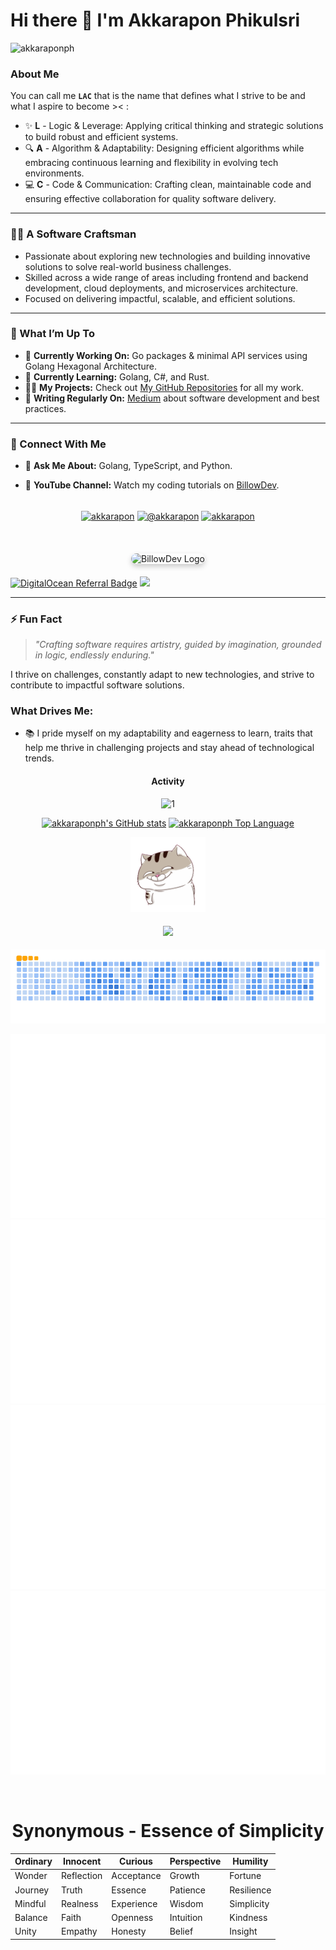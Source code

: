 # Hi there 👋 I'm Akkarapon Phikulsri  
<p align="left"> <img src="https://komarev.com/ghpvc/?username=akkaraponph&label=Glancing&color=0e75b6&style=flat" alt="akkaraponph" /> </p>

### About Me

You can call me **`LAC`** that is the name that defines what I strive to be and what I aspire to become >< :

- ✨ **L** - Logic & Leverage: Applying critical thinking and strategic solutions to build robust and efficient systems.
- 🔍 **A** - Algorithm & Adaptability: Designing efficient algorithms while embracing continuous learning and flexibility in evolving tech environments.
- 💻 **C** - Code & Communication: Crafting clean, maintainable code and ensuring effective collaboration for quality software delivery.

---

### 🧑‍💻 A Software Craftsman

- Passionate about exploring new technologies and building innovative solutions to solve real-world business challenges.
- Skilled across a wide range of areas including frontend and backend development, cloud deployments, and microservices architecture.
- Focused on delivering impactful, scalable, and efficient solutions.

---

### 📌 What I’m Up To

- 🔭 **Currently Working On:** Go packages & minimal API services using Golang Hexagonal Architecture.
- 🌱 **Currently Learning:** Golang, C#, and Rust.
- 👨‍💻 **My Projects:** Check out [My GitHub Repositories](https://github.com/akkaraponph?tab=repositories) for all my work.
- 📝 **Writing Regularly On:** [Medium](https://medium.com/@akkarapon) about software development and best practices.


---

### 💬 Connect With Me

- 💬 **Ask Me About:** Golang, TypeScript, and Python.
<!-- - 📫 **Contact:** [akkarapon@billowdev.com](mailto:akkarapon@billowdev.com) -->
- 🎥 **YouTube Channel:** Watch my coding tutorials on [BillowDev](https://www.youtube.com/@BillowDev).

<br />

<div align="center">
<a href="https://linkedin.com/in/akkarapon" target="blank"><img align="center" src="https://raw.githubusercontent.com/rahuldkjain/github-profile-readme-generator/master/src/images/icons/Social/linked-in-alt.svg" alt="akkarapon" height="30" width="40" /></a>
<a href="https://medium.com/@akkarapon" target="blank"><img align="center" src="https://raw.githubusercontent.com/rahuldkjain/github-profile-readme-generator/master/src/images/icons/Social/medium.svg" alt="@akkarapon" height="30" width="40" /></a>
<a href="https://www.leetcode.com/akkarapon" target="blank"><img align="center" src="https://raw.githubusercontent.com/rahuldkjain/github-profile-readme-generator/master/src/images/icons/Social/leet-code.svg" alt="akkarapon" height="30" width="40" /></a>
</p>

</div>

<br />


 <div align="center">
<section style="text-align: center; margin: 20px 0;">
     <a href="https://www.youtube.com/@billowdev" style="text-decoration: none; color: inherit;">
            <img src="https://raw.githubusercontent.com/billowdev/billowdev/refs/heads/main/images/logo-h.png" alt="BillowDev Logo" style="width: 200px; height: auto; border-radius: 10px; box-shadow: 0px 4px 8px rgba(0, 0, 0, 0.2); transition: transform 0.3s ease-in-out;" onmouseover="this.style.transform='scale(1.05)'" onmouseout="this.style.transform='scale(1)'"/>
        </a>
</section>

<!-- <section style="text-align: center; margin: 20px 0;">
     <a href="https://www.youtube.com/@therefactorroom" style="text-decoration: none; color: inherit;">
            <img src="https://raw.githubusercontent.com/billowdev/billowdev/refs/heads/main/images/TRR-LOGO.png" alt="The Refactor Room Logo" style="width: 200px; height: auto; border-radius: 10px; box-shadow: 0px 4px 8px rgba(0, 0, 0, 0.2); transition: transform 0.3s ease-in-out;" onmouseover="this.style.transform='scale(1.05)'" onmouseout="this.style.transform='scale(1)'"/>
        </a>
</section> -->
  </div>

[![DigitalOcean Referral Badge](https://web-platforms.sfo2.cdn.digitaloceanspaces.com/WWW/Badge%201.svg)](https://www.digitalocean.com/?refcode=a351da331073&utm_campaign=Referral_Invite&utm_medium=Referral_Program&utm_source=badge)
<a href="https://www.buymeacoffee.com/akkarapon"><img src="https://cdn.buymeacoffee.com/buttons/v2/default-yellow.png" width="220"/></a>

---

### ⚡ Fun Fact



> *"Crafting software requires artistry, guided by imagination, grounded in logic, endlessly enduring."*

I thrive on challenges, constantly adapt to new technologies, and strive to contribute to impactful software solutions.


### What Drives Me:
- 📚 I pride myself on my adaptability and eagerness to learn, traits that help me thrive in challenging projects and stay ahead of technological trends.
<!-- - 🚀 I’m always looking for opportunities to leverage my skills and dedication to contribute to impactful software solutions. -->




<h4 align="center">
Activity
</h4>
  


 <div align="center">

  <div>
    <img src="https://github-profile-summary-cards.vercel.app/api/cards/profile-details?username=akkaraponph&theme=react"  display=block width=69% height=auto  alt="1" >
  </div>
  

  <a href="http://www.github.com/akkaraponph"><img width="43%" src="https://github-readme-stats.vercel.app/api?username=akkaraponph&hide=&count_private=true&bg_color=0D1117&theme=react&hide_border=true&show_icons=true" alt="akkaraponph's GitHub stats" /></a>
  <a href="http://www.github.com/akkaraponph"><img alt="akkaraponph Top Language"  width = "25%" src="https://github-readme-stats.vercel.app/api/top-langs/?username=akkaraponph&langs_count=10&count_private=true&layout=compact&theme=react&hide_border=true&bg_color=0D1117"/></a>

</div>
<!-- 
<p align="center">
  <img src="https://raw.githubusercontent.com/billowdev/billowdev/refs/heads/main/profile-3d-contrib/profile-night-green.svg" alt="Contribution" width="68%" />
</p> -->


<p align="center">
    <a href="https://github.com/akkaraponph" target="_blank">
        <img src="https://github.com/akkaraponph/akkaraponph/blob/main/images/ami-smile.gif?raw=true" width="120" height="120" alt="The ami fat cat">
    </a>
</p>



<div>

<h4 align="center">

![](https://quotes-github-readme.vercel.app/api?type=horizontal&theme=radical)
</div>



<div align="center">


<div style="text-align: center;">
  <picture>
    <source media="(prefers-color-scheme: dark)" srcset="https://github.com/billowdev/billowdev/blob/output/github-snake-dark.svg" />
    <source media="(prefers-color-scheme: light)" srcset="https://github.com/billowdev/billowdev/blob/output/github-snake.svg" />
    <img alt="github-snake" src="https://github.com/billowdev/billowdev/blob/output/ocean.gif" />
  </picture>
</div>
</div>



    
![GITHUB Stats](https://raw.githubusercontent.com/akkaraponph/github-stats/master/generated/overview.svg#gh-dark-mode-only) ![GITHUB Languages](https://raw.githubusercontent.com/akkaraponph/github-stats/master/generated/languages.svg#gh-dark-mode-only)
![GITHUB Stats](https://raw.githubusercontent.com/akkaraponph/github-stats/master/generated/overview.svg#gh-light-mode-only) ![GITHUB Languages](https://raw.githubusercontent.com/akkaraponph/github-stats/master/generated/languages.svg#gh-light-mode-only)


<br />

<!-- <p align="left"> <a href="https://github.com/ryo-ma/github-profile-trophy"><img src="https://github-profile-trophy.vercel.app/?username=billowdev" alt="billowdev" /></a> </p> -->


<div align="center">

# Synonymous - Essence of Simplicity

| Ordinary   | Innocent    | Curious     | Perspective | Humility   |
|------------|-------------|-------------|-------------|------------|
| Wonder     | Reflection  | Acceptance  | Growth      | Fortune    |
| Journey    | Truth       | Essence     | Patience    | Resilience |
| Mindful    | Realness    | Experience  | Wisdom      | Simplicity |
| Balance    | Faith       | Openness    | Intuition   | Kindness   |
| Unity      | Empathy     | Honesty     | Belief      | Insight    |
</div>

